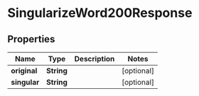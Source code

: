 

# SingularizeWord200Response


## Properties

| Name | Type | Description | Notes |
|------------ | ------------- | ------------- | -------------|
|**original** | **String** |  |  [optional] |
|**singular** | **String** |  |  [optional] |



